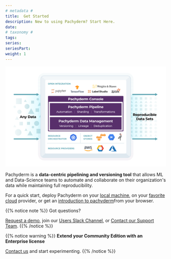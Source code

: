 ```yaml
---
# metadata # 
title:  Get Started
description: New to using Pachyderm? Start Here.
date: 
# taxonomy #
tags: 
series:
seriesPart:
weight: 1
---
```


![what-is-pachyderm](./images/what-is-pachyderm.svg)


Pachyderm is a **data-centric pipelining and versioning tool** that allows ML and Data-Science teams to automate and collaborate on their organization's data while maintaining full reproducibility.

For a quick start, deploy Pachyderm on your [local machine](./local-installation/), on your [favorite cloud](../deploy-manage/deploy/quickstart/) provider, or get an [introduction to pachyderm](https://public-sandbox.workspace.pachyderm.com/)from your browser.

{{% notice note %}} 
Got questions?
     
[Request a demo](https://www.pachyderm.com/request-a-demo/), join our [Users Slack Channel](https://www.pachyderm.com/slack/), or [Contact our Support Team](mailto:support@pachyderm.io).
{{% /notice %}}

{{% notice warning %}} 
**Extend your Community Edition with an Enterprise license**

[Contact us](mailto:sales@pachyderm.com) and start experimenting.
{{% /notice %}}



